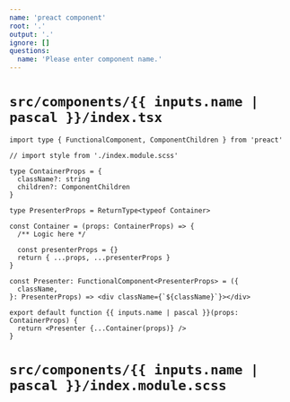 ```yaml
---
name: 'preact component'
root: '.'
output: '.'
ignore: []
questions:
  name: 'Please enter component name.'
---
```


# `src/components/{{ inputs.name | pascal }}/index.tsx`

```tsx
import type { FunctionalComponent, ComponentChildren } from 'preact'

// import style from './index.module.scss'

type ContainerProps = {
  className?: string
  children?: ComponentChildren
}

type PresenterProps = ReturnType<typeof Container>

const Container = (props: ContainerProps) => {
  /** Logic here */

  const presenterProps = {}
  return { ...props, ...presenterProps }
}

const Presenter: FunctionalComponent<PresenterProps> = ({
  className,
}: PresenterProps) => <div className={`${className}`}></div>

export default function {{ inputs.name | pascal }}(props: ContainerProps) {
  return <Presenter {...Container(props)} />
}
```

# `src/components/{{ inputs.name | pascal }}/index.module.scss`

```scss

```
